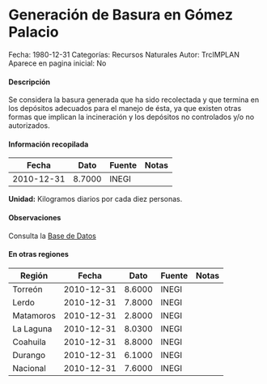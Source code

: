 Generación de Basura en Gómez Palacio
=====

Fecha: 1980-12-31
Categorías: Recursos Naturales
Autor: TrcIMPLAN
Aparece en pagina inicial: No

#### Descripción

Se considera la basura generada que ha sido recolectada y que termina en los depósitos adecuados para el manejo de ésta, ya que existen otras formas que implican la incineración y los depósitos no controlados y/o no autorizados.

#### Información recopilada

<table class="table table-hover table-bordered matriz">
<thead>
<tr>
<th>Fecha</th>
<th>Dato</th>
<th>Fuente</th>
<th>Notas</th>
</tr>
</thead>
<tbody>
<tr>
<td>2010-12-31</td>
<td class="derecha">8.7000</td>
<td>INEGI</td>
<td></td>
</tr>
</tbody>
</table>

<b>Unidad:</b> Kilogramos diarios por cada diez personas.

#### Observaciones

Consulta la [Base de Datos](http://www3.inegi.org.mx/sistemas/sisept/default.aspx?t=mamb1065&s=est&c=33986)


#### En otras regiones

<table class="table table-hover table-bordered matriz">
<thead>
<tr>
<th>Región</th>
<th>Fecha</th>
<th>Dato</th>
<th>Fuente</th>
<th>Notas</th>
</tr>
</thead>
<tbody>
<tr>
<td>Torreón</td>
<td>2010-12-31</td>
<td class="derecha">8.6000</td>
<td>INEGI</td>
<td></td>
</tr>
<tr>
<td>Lerdo</td>
<td>2010-12-31</td>
<td class="derecha">7.8000</td>
<td>INEGI</td>
<td></td>
</tr>
<tr>
<td>Matamoros</td>
<td>2010-12-31</td>
<td class="derecha">2.8000</td>
<td>INEGI</td>
<td></td>
</tr>
<tr>
<td>La Laguna</td>
<td>2010-12-31</td>
<td class="derecha">8.0300</td>
<td>INEGI</td>
<td></td>
</tr>
<tr>
<td>Coahuila</td>
<td>2010-12-31</td>
<td class="derecha">8.8000</td>
<td>INEGI</td>
<td></td>
</tr>
<tr>
<td>Durango</td>
<td>2010-12-31</td>
<td class="derecha">6.1000</td>
<td>INEGI</td>
<td></td>
</tr>
<tr>
<td>Nacional</td>
<td>2010-12-31</td>
<td class="derecha">7.6000</td>
<td>INEGI</td>
<td></td>
</tr>
</tbody>
</table>

